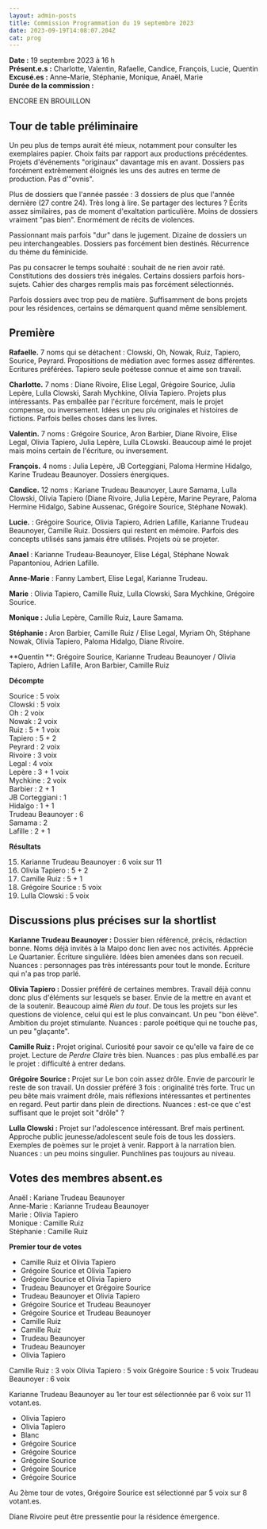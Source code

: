 ```yaml
---
layout: admin-posts
title: Commission Programmation du 19 septembre 2023
date: 2023-09-19T14:08:07.204Z
cat: prog
---
```

**Date :** 19 septembre 2023 à 16 h  
**Présent.e.s :** Charlotte, Valentin, Rafaelle, Candice, François, Lucie, Quentin  
**Excusé.es :** Anne-Marie, Stéphanie, Monique, Anaël, Marie  
**Durée de la commission :** 

ENCORE EN BROUILLON

## Tour de table préliminaire

Un peu plus de temps aurait été mieux, notamment pour consulter les exemplaires papier. Choix faits par rapport aux productions précédentes. Projets d'événements "originaux" davantage mis en avant. Dossiers pas forcément extrêmement éloignés les uns des autres en terme de production. Pas d'"ovnis".

Plus de dossiers que l'année passée : 3 dossiers de plus que l'année dernière (27 contre 24). Très long à lire. Se partager des lectures ? Écrits assez similaires, pas de moment d'exaltation particulière. Moins de dossiers vraiment "pas bien". Enormément de récits de violences. 

Passionnant mais parfois "dur" dans le jugement. Dizaine de dossiers un peu interchangeables. Dossiers pas forcément bien destinés. Récurrence du thème du féminicide.

Pas pu consacrer le temps souhaité : souhait de ne rien avoir raté. Constitutions des dossiers très inégales. Certains dossiers parfois hors-sujets. Cahier des charges remplis mais pas forcément sélectionnés. 

Parfois dossiers avec trop peu de matière. Suffisamment de bons projets pour les résidences, certains se démarquent quand même sensiblement. 

## Première 

**Rafaelle.** 7 noms qui se détachent : Clowski, Oh, Nowak, Ruiz, Tapiero, Sourice, Peyrard. Propositions de médiation avec formes assez différentes. Ecritures préférées. Tapiero seule poétesse connue et aime son travail.

**Charlotte.** 7 noms : Diane Rivoire, Elise Legal, Grégoire Sourice, Julia Lepère, Lulla Clowski, Sarah Mychkine, Olivia Tapiero. Projets plus intéressants. Pas emballée par l'écriture forcément, mais le projet compense, ou inversement. Idées un peu plu originales et histoires de fictions. Parfois belles choses dans les livres.

**Valentin.** 7 noms : Grégoire Sourice, Aron Barbier, Diane Rivoire, Elise Legal, Olivia Tapiero, Julia Lepère, Lulla CLowski. Beaucoup aimé le projet mais moins certain de l'écriture, ou inversement.

**François.** 4 noms : Julia Lepère, JB Corteggiani, Paloma Hermine Hidalgo, Karine Trudeau Beaunoyer. Dossiers énergiques. 

**Candice.** 12 noms : Kariane Trudeau Beaunoyer, Laure Samama, Lulla Clowski, Olivia Tapiero (Diane Rivoire, Julia Lepère, Marine Peyrare, Paloma Hermine Hidalgo, Sabine Aussenac, Grégoire Sourice, Stéphane Nowak).

**Lucie.** : Grégoire Sourice, Olivia Tapiero, Adrien Lafille, Karianne Trudeau Beaunoyer, Camille Ruiz. Dossiers qui restent en mémoire. Parfois des concepts utilisés sans jamais être utilisés. Projets où se projeter.

**Anael** : Karianne Trudeau-Beaunoyer, Elise Légal, Stéphane Nowak Papantoniou, Adrien Lafille.

**Anne-Marie** : Fanny Lambert, Elise Legal, Karianne Trudeau.

**Marie** : Olivia Tapiero, Camille Ruiz, Lulla Clowski, Sara Mychkine, Grégoire Sourice.

**Monique :** Julia Lepère, Camille Ruiz, Laure Samama.

**Stéphanie :** Aron Barbier, Camille Ruiz / Elise Legal, Myriam Oh, Stéphane Nowak, Olivia Tapiero, Paloma Hidalgo, Diane Rivoire.

**Quentin **: Grégoire Sourice, Karianne Trudeau Beaunoyer / Olivia Tapiero, Adrien Lafille, Aron Barbier, Camille Ruiz

**Décompte**

Sourice : 5 voix  
Clowski : 5 voix  
Oh : 2 voix  
Nowak : 2 voix  
Ruiz : 5 + 1 voix  
Tapiero : 5 + 2  
Peyrard : 2 voix  
Rivoire : 3 voix  
Legal : 4 voix  
Lepère : 3 + 1 voix  
Mychkine : 2 voix  
Barbier : 2 + 1  
JB Corteggiani : 1   
Hidalgo : 1 + 1  
Trudeau Beaunoyer : 6  
Samama : 2  
Lafille : 2 + 1  

**Résultats**

15. Karianne Trudeau Beaunoyer : 6 voix sur 11 
22. Olivia Tapiero : 5 + 2
4. Camille Ruiz : 5 + 1
9. Grégoire Sourice : 5 voix
17. Lulla Clowski : 5 voix

## Discussions plus précises sur la shortlist

**Karianne Trudeau Beaunoyer :** Dossier bien référencé, précis, rédaction bonne. Noms déjà invités à la Maipo donc lien avec nos activités. Apprécie Le Quartanier. Écriture singulière. Idées bien amenées dans son recueil. Nuances : personnages pas très intéressants pour tout le monde. Écriture qui n'a pas trop parlé.

**Olivia Tapiero :** Dossier préféré de certaines membres. Travail déjà connu donc plus d'éléments sur lesquels se baser. Envie de la mettre en avant et de la soutenir. Beaucoup aimé *Rien du tout*. De tous les projets sur les questions de violence, celui qui est le plus convaincant. Un peu "bon élève". Ambition du projet stimulante. Nuances : parole poétique qui ne touche pas, un peu "glaçante".

**Camille Ruiz :** Projet original. Curiosité pour savoir ce qu'elle va faire de ce projet. Lecture de *Perdre Claire* très bien. Nuances : pas plus emballé.es par le projet : difficulté à entrer dedans. 

**Grégoire Sourice :** Projet sur Le bon coin assez drôle. Envie de parcourir le reste de son travail. Un dossier préféré 3 fois : originalité très forte. Truc un peu bête mais vraiment drôle, mais réflexions intéressantes et pertinentes en regard. Peut partir dans plein de directions. Nuances : est-ce que c'est suffisant que le projet soit "drôle" ?

**Lulla Clowski :** Projet sur l'adolescence intéressant. Bref mais pertinent. Approche public jeunesse/adolescent seule fois de tous les dossiers. Exemples de poèmes sur le projet à venir. Rapport à la narration bien. Nuances : un peu moins singulier. Punchlines pas toujours au niveau.

## Votes des membres absent.es

Anaël : Kariane Trudeau Beaunoyer  
Anne-Marie : Karianne Trudeau Beaunoyer  
Marie : Olivia Tapiero  
Monique : Camille Ruiz  
Stéphanie : Camille Ruiz

**Premier tour de votes**

- Camille Ruiz et Olivia Tapiero
- Grégoire Sourice et Olivia Tapiero
- Grégoire Sourice et Olivia Tapiero
- Trudeau Beaunoyer et Grégoire Sourice
- Trudeau Beaunoyer et Olivia Tapiero
- Grégoire Sourice et Trudeau Beaunoyer
- Grégoire Sourice et Trudeau Beaunoyer
- Camille Ruiz
- Camille Ruiz
- Trudeau Beaunoyer
- Trudeau Beaunoyer
- Olivia Tapiero

Camille Ruiz : 3 voix
Olivia Tapiero : 5 voix
Grégoire Sourice : 5 voix
Trudeau Beaunoyer : 6 voix

Karianne Trudeau Beaunoyer au 1er tour est sélectionnée par 6 voix sur 11 votant.es. 

- Olivia Tapiero
- Olivia Tapiero
- Blanc
- Grégoire Sourice
- Grégoire Sourice
- Grégoire Sourice
- Grégoire Sourice
- Grégoire Sourice

Au 2ème tour de votes, Grégoire Sourice est sélectionné par 5 voix sur 8 votant.es.

Diane Rivoire peut être pressentie pour la résidence émergence.